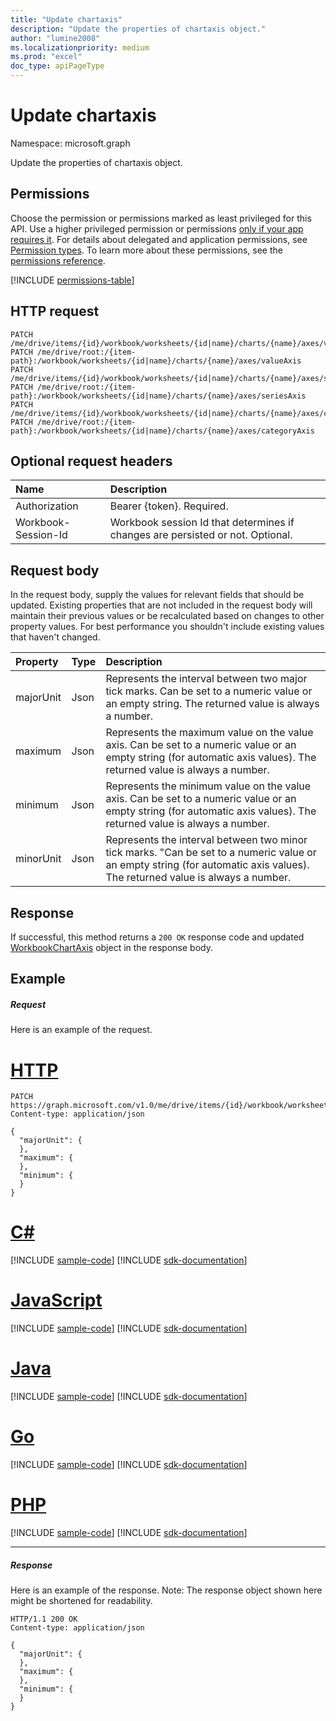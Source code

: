 ```yaml
---
title: "Update chartaxis"
description: "Update the properties of chartaxis object."
author: "lumine2008"
ms.localizationpriority: medium
ms.prod: "excel"
doc_type: apiPageType
---
```


# Update chartaxis

Namespace: microsoft.graph

Update the properties of chartaxis object.
## Permissions
Choose the permission or permissions marked as least privileged for this API. Use a higher privileged permission or permissions [only if your app requires it](/graph/permissions-overview#best-practices-for-using-microsoft-graph-permissions). For details about delegated and application permissions, see [Permission types](/graph/permissions-overview#permission-types). To learn more about these permissions, see the [permissions reference](/graph/permissions-reference).

<!-- { "blockType": "permissions", "name": "chartaxis_update" } -->
[!INCLUDE [permissions-table](../includes/permissions/chartaxis-update-permissions.md)]

## HTTP request
<!-- { "blockType": "ignored" } -->
```http
PATCH /me/drive/items/{id}/workbook/worksheets/{id|name}/charts/{name}/axes/valueAxis
PATCH /me/drive/root:/{item-path}:/workbook/worksheets/{id|name}/charts/{name}/axes/valueAxis
PATCH /me/drive/items/{id}/workbook/worksheets/{id|name}/charts/{name}/axes/seriesAxis
PATCH /me/drive/root:/{item-path}:/workbook/worksheets/{id|name}/charts/{name}/axes/seriesAxis
PATCH /me/drive/items/{id}/workbook/worksheets/{id|name}/charts/{name}/axes/categoryAxis
PATCH /me/drive/root:/{item-path}:/workbook/worksheets/{id|name}/charts/{name}/axes/categoryAxis
```
## Optional request headers
| Name       | Description|
|:-----------|:-----------|
| Authorization  | Bearer {token}. Required. |
| Workbook-Session-Id  | Workbook session Id that determines if changes are persisted or not. Optional.|

## Request body
In the request body, supply the values for relevant fields that should be updated. Existing properties that are not included in the request body will maintain their previous values or be recalculated based on changes to other property values. For best performance you shouldn't include existing values that haven't changed.

| Property	   | Type	|Description|
|:---------------|:--------|:----------|
|majorUnit|Json|Represents the interval between two major tick marks. Can be set to a numeric value or an empty string.  The returned value is always a number.|
|maximum|Json|Represents the maximum value on the value axis.  Can be set to a numeric value or an empty string (for automatic axis values).  The returned value is always a number.|
|minimum|Json|Represents the minimum value on the value axis. Can be set to a numeric value or an empty string (for automatic axis values).  The returned value is always a number.|
|minorUnit|Json|Represents the interval between two minor tick marks. "Can be set to a numeric value or an empty string (for automatic axis values). The returned value is always a number.|

## Response

If successful, this method returns a `200 OK` response code and updated [WorkbookChartAxis](../resources/chartaxis.md) object in the response body.
## Example
##### Request
Here is an example of the request.

# [HTTP](#tab/http)
<!-- {
  "blockType": "request",
  "name": "update_chartaxis"
}-->
```http
PATCH https://graph.microsoft.com/v1.0/me/drive/items/{id}/workbook/worksheets/{id|name}/charts/{name}/axes/valueAxis
Content-type: application/json

{
  "majorUnit": {
  },
  "maximum": {
  },
  "minimum": {
  }
}
```

# [C#](#tab/csharp)
[!INCLUDE [sample-code](../includes/snippets/csharp/update-chartaxis-csharp-snippets.md)]
[!INCLUDE [sdk-documentation](../includes/snippets/snippets-sdk-documentation-link.md)]

# [JavaScript](#tab/javascript)
[!INCLUDE [sample-code](../includes/snippets/javascript/update-chartaxis-javascript-snippets.md)]
[!INCLUDE [sdk-documentation](../includes/snippets/snippets-sdk-documentation-link.md)]

# [Java](#tab/java)
[!INCLUDE [sample-code](../includes/snippets/java/update-chartaxis-java-snippets.md)]
[!INCLUDE [sdk-documentation](../includes/snippets/snippets-sdk-documentation-link.md)]

# [Go](#tab/go)
[!INCLUDE [sample-code](../includes/snippets/go/update-chartaxis-go-snippets.md)]
[!INCLUDE [sdk-documentation](../includes/snippets/snippets-sdk-documentation-link.md)]

# [PHP](#tab/php)
[!INCLUDE [sample-code](../includes/snippets/php/update-chartaxis-php-snippets.md)]
[!INCLUDE [sdk-documentation](../includes/snippets/snippets-sdk-documentation-link.md)]

---

##### Response
Here is an example of the response. Note: The response object shown here might be shortened for readability.
<!-- {
  "blockType": "response",
  "truncated": true,
  "@odata.type": "microsoft.graph.workbookChartAxis"
} -->
```http
HTTP/1.1 200 OK
Content-type: application/json

{
  "majorUnit": {
  },
  "maximum": {
  },
  "minimum": {
  }
}
```

<!-- uuid: 8fcb5dbc-d5aa-4681-8e31-b001d5168d79
2015-10-25 14:57:30 UTC -->
<!-- {
  "type": "#page.annotation",
  "description": "Update chartaxis",
  "keywords": "",
  "section": "documentation",
  "tocPath": "",
  "suppressions": [
  ]
}-->

